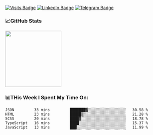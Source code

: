 [![Visits Badge](https://badges.pufler.dev/visits/dimidroll450/dimidroll450)](https://github.com/dimidroll450)
[![LinkedIn Badge](https://img.shields.io/badge/-LinkedIn-0e76a8?style=flat-square&logo=Linkedin&logoColor=white)](https://www.linkedin.com/in/dmitry-kvashchauskas/)
[![Telegram Badge](https://img.shields.io/badge/-Telegram-0088cc?style=flat-square&logo=Telegram&logoColor=white)](https://t.me/kvashchauskas)

### 📈GitHub Stats
<p>
  <img height="180em" src="https://github-readme-stats.vercel.app/api?username=dimidroll450&show_icons=true&hide_border=true&&count_private=true&include_all_commits=true" />
</p>

### 📊THis Week I Spent My Time On:
<!--START_SECTION:waka-->
```text
JSON         33 mins         ███████▓░░░░░░░░░░░░░░░░░   30.58 % 
HTML         23 mins         █████▒░░░░░░░░░░░░░░░░░░░   21.28 % 
SCSS         20 mins         ████▓░░░░░░░░░░░░░░░░░░░░   18.78 % 
TypeScript   16 mins         ████░░░░░░░░░░░░░░░░░░░░░   15.37 % 
JavaScript   13 mins         ███░░░░░░░░░░░░░░░░░░░░░░   11.99 % 
```
<!--END_SECTION:waka-->

